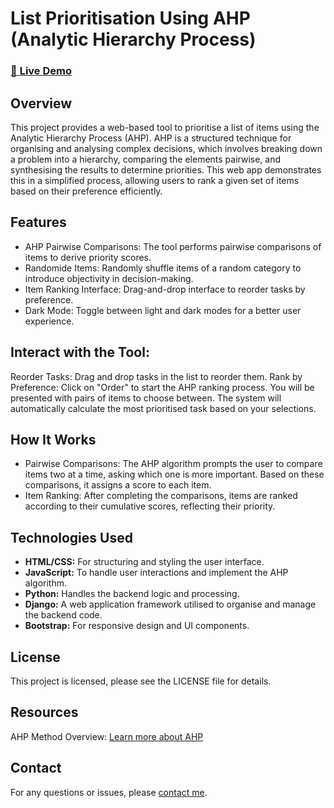 
# List Prioritisation Using AHP (Analytic Hierarchy Process)

### [🚀 **Live Demo** ](https://pro-planner-07d8f7f68403.herokuapp.com/)

## Overview
This project provides a web-based tool to prioritise a list of items using the Analytic Hierarchy Process (AHP). AHP is a structured technique for organising and analysing complex decisions, which involves breaking down a problem into a hierarchy, comparing the elements pairwise, and synthesising the results to determine priorities. This web app demonstrates this in a simplified process, allowing users to rank a given set of items based on their preference efficiently.

## Features
- AHP Pairwise Comparisons: The tool performs pairwise comparisons of items to derive priority scores.
- Randomide Items: Randomly shuffle items of a random category to introduce objectivity in decision-making.
- Item Ranking Interface: Drag-and-drop interface to reorder tasks by preference.
- Dark Mode: Toggle between light and dark modes for a better user experience.

## Interact with the Tool:

Reorder Tasks: Drag and drop tasks in the list to reorder them.
Rank by Preference: Click on "Order" to start the AHP ranking process. You will be presented with pairs of items to choose between. The system will automatically calculate the most prioritised task based on your selections.

## How It Works

- Pairwise Comparisons: The AHP algorithm prompts the user to compare items two at a time, asking which one is more important. Based on these comparisons, it assigns a score to each item.
- Item Ranking: After completing the comparisons, items are ranked according to their cumulative scores, reflecting their priority.
  
## Technologies Used

- **HTML/CSS:** For structuring and styling the user interface.
- **JavaScript:** To handle user interactions and implement the AHP algorithm.
- **Python:** Handles the backend logic and processing.
- **Django:** A web application framework utilised to organise and manage the backend code.
- **Bootstrap:** For responsive design and UI components.

## License

This project is licensed, please see the LICENSE file for details.

## Resources

AHP Method Overview: [Learn more about AHP](https://www.indeed.com/career-advice/career-development/ahp-method)

## Contact

For any questions or issues, please [contact me](https://github.com/negin-mgdm).
